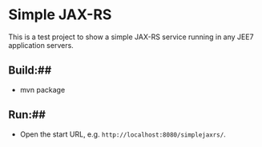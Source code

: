 # Simple JAX-RS #

This is a test project to show a simple JAX-RS service running in any JEE7 application servers.

## Build:##
- mvn package

## Run:##
- Open the start URL, e.g. `http://localhost:8080/simplejaxrs/`.


